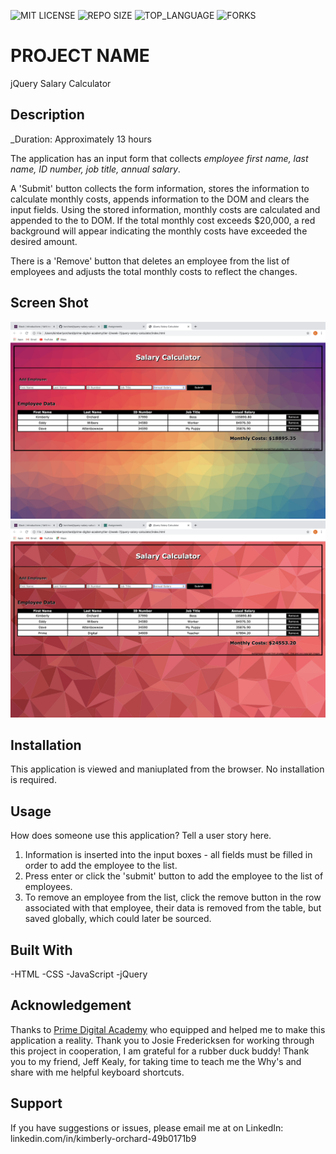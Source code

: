 

![MIT LICENSE](https://img.shields.io/github/license/korchard/jquery-salary-calculator.svg?style=flat-square)
![REPO SIZE](https://img.shields.io/github/repo-size/korchard/jquery-salary-calculator.svg?style=flat-square)
![TOP_LANGUAGE](https://img.shields.io/github/languages/top/korchard/jquery-salary-calculator.svg?style=flat-square)
![FORKS](https://img.shields.io/github/forks/korchard/jquery-salary-calculator.svg?style=social)

# PROJECT NAME

jQuery Salary Calculator

## Description

_Duration: Approximately 13 hours

The application has an input form that collects _employee first name, last name, ID number, job title, annual salary_.

A 'Submit' button collects the form information, stores the information to calculate monthly costs, appends information to the DOM and clears the input fields. Using the stored information, monthly costs are calculated and appended to the to DOM. If the total monthly cost exceeds $20,000, a red background will appear indicating the monthly costs have exceeded the desired amount.

There is a 'Remove' button that deletes an employee from the list of employees and adjusts the total monthly costs to reflect the changes. 

## Screen Shot

![intro](salaryCalculator1.png)
![intro](salaryCalculator2.png)

## Installation

This application is viewed and maniuplated from the browser. No installation is required.

## Usage
How does someone use this application? Tell a user story here.

1. Information is inserted into the input boxes - all fields must be filled in order to add the employee to the list.
2. Press enter or click the 'submit' button to add the employee to the list of employees.
3. To remove an employee from the list, click the remove button in the row associated with that employee, their data is removed from the table, but saved globally, which could later be sourced.

## Built With

-HTML
-CSS
-JavaScript
-jQuery

## Acknowledgement
Thanks to [Prime Digital Academy](www.primeacademy.io) who equipped and helped me to make this application a reality. Thank you to Josie Fredericksen for working through this project in cooperation, I am grateful for a rubber duck buddy! Thank you to my friend, Jeff Kealy, for taking time to teach me the Why's and share with me helpful keyboard shortcuts. 

## Support
If you have suggestions or issues, please email me at on LinkedIn: linkedin.com/in/kimberly-orchard-49b0171b9